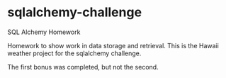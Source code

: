 # sqlalchemy-challenge
SQL Alchemy Homework

Homework to show work in data storage and retrieval.
This is the Hawaii weather project for the sqlalchemy challenge. 

The first bonus was completed, but not the second. 